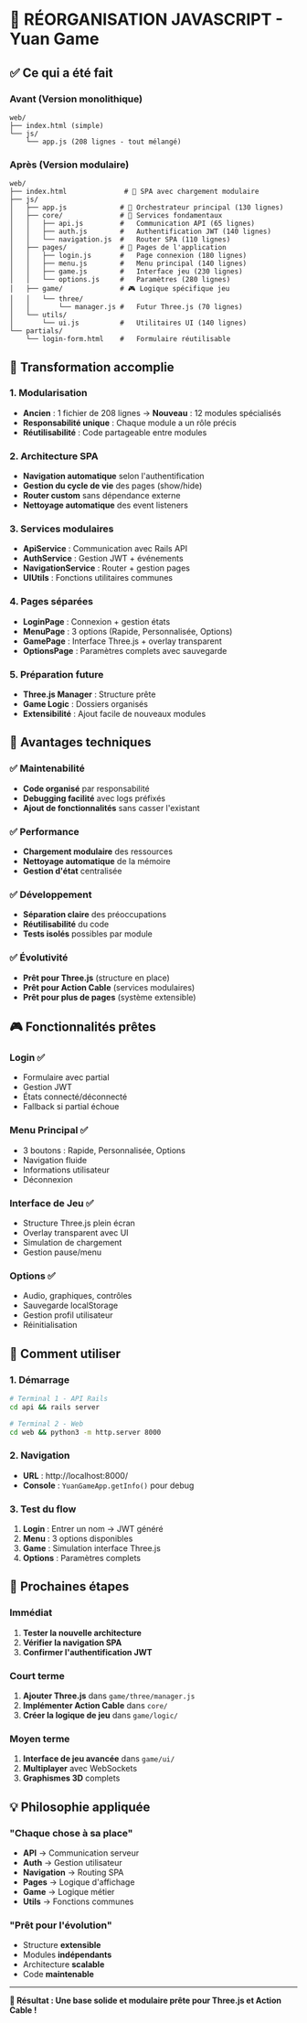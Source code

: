# 🔄 RÉORGANISATION JAVASCRIPT - Yuan Game

## ✅ Ce qui a été fait

### **Avant** (Version monolithique)
```
web/
├── index.html (simple)
└── js/
    └── app.js (208 lignes - tout mélangé)
```

### **Après** (Version modulaire)
```
web/
├── index.html              # 🎯 SPA avec chargement modulaire
├── js/
│   ├── app.js             # 🎯 Orchestrateur principal (130 lignes)
│   ├── core/              # 🔧 Services fondamentaux
│   │   ├── api.js         #   Communication API (65 lignes)
│   │   ├── auth.js        #   Authentification JWT (140 lignes)
│   │   └── navigation.js  #   Router SPA (110 lignes)
│   ├── pages/             # 📄 Pages de l'application
│   │   ├── login.js       #   Page connexion (180 lignes)
│   │   ├── menu.js        #   Menu principal (140 lignes)
│   │   ├── game.js        #   Interface jeu (230 lignes)
│   │   └── options.js     #   Paramètres (280 lignes)
│   ├── game/              # 🎮 Logique spécifique jeu
│   │   └── three/
│   │       └── manager.js #   Futur Three.js (70 lignes)
│   └── utils/
│       └── ui.js          #   Utilitaires UI (140 lignes)
└── partials/
    └── login-form.html    #   Formulaire réutilisable
```

## 🎯 Transformation accomplie

### **1. Modularisation**
- **Ancien** : 1 fichier de 208 lignes → **Nouveau** : 12 modules spécialisés
- **Responsabilité unique** : Chaque module a un rôle précis
- **Réutilisabilité** : Code partageable entre modules

### **2. Architecture SPA**
- **Navigation automatique** selon l'authentification
- **Gestion du cycle de vie** des pages (show/hide)
- **Router custom** sans dépendance externe
- **Nettoyage automatique** des event listeners

### **3. Services modulaires**
- **ApiService** : Communication avec Rails API
- **AuthService** : Gestion JWT + événements
- **NavigationService** : Router + gestion pages
- **UIUtils** : Fonctions utilitaires communes

### **4. Pages séparées**
- **LoginPage** : Connexion + gestion états
- **MenuPage** : 3 options (Rapide, Personnalisée, Options)
- **GamePage** : Interface Three.js + overlay transparent
- **OptionsPage** : Paramètres complets avec sauvegarde

### **5. Préparation future**
- **Three.js Manager** : Structure prête
- **Game Logic** : Dossiers organisés
- **Extensibilité** : Ajout facile de nouveaux modules

## 🔧 Avantages techniques

### **✅ Maintenabilité**
- **Code organisé** par responsabilité
- **Debugging facilité** avec logs préfixés
- **Ajout de fonctionnalités** sans casser l'existant

### **✅ Performance**
- **Chargement modulaire** des ressources
- **Nettoyage automatique** de la mémoire
- **Gestion d'état** centralisée

### **✅ Développement**
- **Séparation claire** des préoccupations
- **Réutilisabilité** du code
- **Tests isolés** possibles par module

### **✅ Évolutivité**
- **Prêt pour Three.js** (structure en place)
- **Prêt pour Action Cable** (services modulaires)
- **Prêt pour plus de pages** (système extensible)

## 🎮 Fonctionnalités prêtes

### **Login** ✅
- Formulaire avec partial
- Gestion JWT
- États connecté/déconnecté
- Fallback si partial échoue

### **Menu Principal** ✅  
- 3 boutons : Rapide, Personnalisée, Options
- Navigation fluide
- Informations utilisateur
- Déconnexion

### **Interface de Jeu** ✅
- Structure Three.js plein écran
- Overlay transparent avec UI
- Simulation de chargement
- Gestion pause/menu

### **Options** ✅
- Audio, graphiques, contrôles
- Sauvegarde localStorage
- Gestion profil utilisateur
- Réinitialisation

## 🚀 Comment utiliser

### **1. Démarrage**
```bash
# Terminal 1 - API Rails
cd api && rails server

# Terminal 2 - Web
cd web && python3 -m http.server 8000
```

### **2. Navigation**
- **URL** : http://localhost:8000/
- **Console** : `YuanGameApp.getInfo()` pour debug

### **3. Test du flow**
1. **Login** : Entrer un nom → JWT généré
2. **Menu** : 3 options disponibles
3. **Game** : Simulation interface Three.js
4. **Options** : Paramètres complets

## 🔄 Prochaines étapes

### **Immédiat**
1. **Tester la nouvelle architecture**
2. **Vérifier la navigation SPA**
3. **Confirmer l'authentification JWT**

### **Court terme**
1. **Ajouter Three.js** dans `game/three/manager.js`
2. **Implémenter Action Cable** dans `core/`
3. **Créer la logique de jeu** dans `game/logic/`

### **Moyen terme**
1. **Interface de jeu avancée** dans `game/ui/`
2. **Multiplayer** avec WebSockets
3. **Graphismes 3D** complets

## 💡 Philosophie appliquée

### **"Chaque chose à sa place"**
- **API** → Communication serveur
- **Auth** → Gestion utilisateur  
- **Navigation** → Routing SPA
- **Pages** → Logique d'affichage
- **Game** → Logique métier
- **Utils** → Fonctions communes

### **"Prêt pour l'évolution"**
- Structure **extensible**
- Modules **indépendants**
- Architecture **scalable**
- Code **maintenable**

---

**🎉 Résultat : Une base solide et modulaire prête pour Three.js et Action Cable !** 